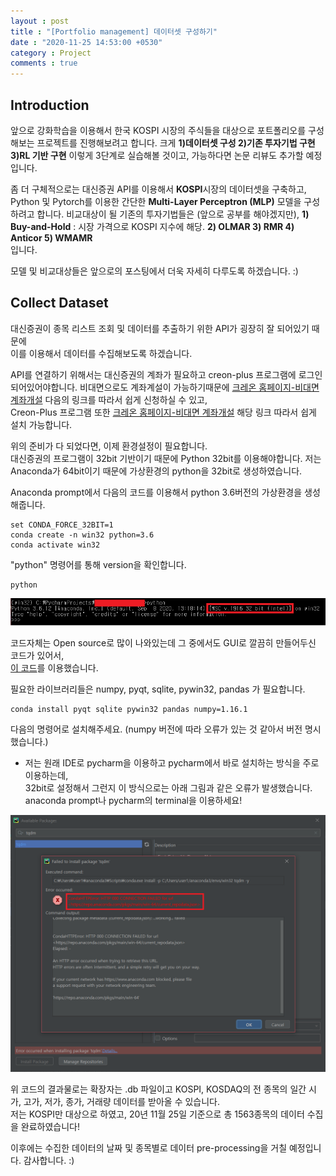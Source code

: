 ```yaml
---
layout : post
title : "[Portfolio management] 데이터셋 구성하기"
date : "2020-11-25 14:53:00 +0530"
category : Project
comments : true
---
```


## **Introduction**

앞으로 강화학습을 이용해서 한국 KOSPI 시장의 주식들을 대상으로 포트폴리오를 구성해보는 프로젝트를 진행해보려고 합니다.
크게 **1)데이터셋 구성 2)기존 투자기법 구현 3)RL 기반 구현** 이렇게 3단계로 실습해볼 것이고,
가능하다면 논문 리뷰도 추가할 예정입니다.

좀 더 구체적으로는 대신증권 API를 이용해서 **KOSPI**시장의 데이터셋을 구축하고,
Python 및 Pytorch를 이용한 간단한 **Multi-Layer Perceptron (MLP)** 모델을 구성하려고 합니다.
비교대상이 될 기존의 투자기법들은 (앞으로 공부를 해야겠지만), 
**1) Buy-and-Hold** : 시장 가격으로 KOSPI 지수에 해당. 
**2) OLMAR 3) RMR 4) Anticor 5) WMAMR**  
입니다.

모델 및 비교대상들은 앞으로의 포스팅에서 더욱 자세히 다루도록 하겠습니다. :)

## **Collect Dataset**

대신증권이 종목 리스트 조회 및 데이터를 추출하기 위한 API가 굉장히 잘 되어있기 때문에  
이를 이용해서 데이터를 수집해보도록 하겠습니다.

API를 연결하기 위해서는 대신증권의 계좌가 필요하고 creon-plus 프로그램에 로그인되어있어야합니다.
비대면으로도 계좌계설이 가능하기때문에 [크레온 홈페이지-비대면 계좌개설](http://money2.creontrade.com/E5/WTS/Customer/AccountOpen/DW_NoFaceOpen.aspx?m=7108&p=6662&v=5573) 다음의 링크를 따라서 쉽게 신청하실 수 있고,  
Creon-Plus 프로그램 또한 [크레온 홈페이지-비대면 계좌개설](http://money2.creontrade.com/e5/mboard/ptype_basic/plusPDS/DW_Basic_Read.aspx?boardseq=299&seq=35&page=1&searchString=&prd=&lang=8&p=8833&v=8639&m=9505) 해당 링크 따라서 쉽게 설치 가능합니다.
   
위의 준비가 다 되었다면, 이제 환경설정이 필요합니다.  
대신증권의 프로그램이 32bit 기반이기 때문에 Python 32bit를 이용해야합니다.
저는 Anaconda가 64bit이기 때문에 가상환경의 python을 32bit로 생성하였습니다.

Anaconda prompt에서 다음의 코드를 이용해서 python 3.6버전의 가상환경을 생성해줍니다.

    set CONDA_FORCE_32BIT=1
    conda create -n win32 python=3.6 
    conda activate win32

"python" 명령어를 통해 version을 확인합니다.   

    python      
    
![Image window32bit](/assets/img/window32bit.png)

코드자체는 Open source로 많이 나와있는데 그 중에서도 GUI로 깔끔히 만들어두신 코드가 있어서,  
[이 코드](https://github.com/gyusu/Creon-Datareader "대신증권 데이터 수집 github")를 이용했습니다.  

필요한 라이브러리들은 numpy, pyqt, sqlite, pywin32, pandas 가 필요합니다.  

    conda install pyqt sqlite pywin32 pandas numpy=1.16.1
    
다음의 명령어로 설치해주세요. (numpy 버전에 따라 오류가 있는 것 같아서 버전 명시했습니다.)  
- 저는 원래 IDE로 pycharm을 이용하고 pycharm에서 바로 설치하는 방식을 주로 이용하는데,  
32bit로 설정해서 그런지 이 방식으로는 아래 그림과 같은 오류가 발생했습니다.  
anaconda prompt나 pycharm의 terminal을 이용하세요!  

![Image HTTPerror](/assets/img/HTTPerror.png)  

위 코드의 결과물로는 확장자는 .db 파일이고 KOSPI, KOSDAQ의 전 종목의 일간 시가, 고가, 저가, 종가, 거래량 데이터를 받아올 수 있습니다.      
저는 KOSPI만 대상으로 하였고, 20년 11월 25일 기준으로 총 1563종목의 데이터 수집을 완료하였습니다!  

이후에는 수집한 데이터의 날짜 및 종목별로 데이터 pre-processing을 거칠 예정입니다.
감사합니다. :)  

 
   
    